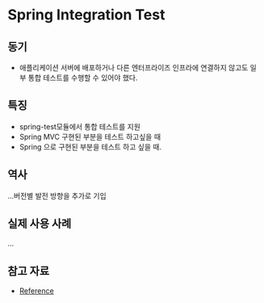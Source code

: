 # Spring Integration Test

## 동기

* 애플리케이션 서버에 배포하거나 다른 엔터프라이즈 인프라에 연결하지 않고도 일부 통합 테스트를 수행할 수 있어야 했다.

## 특징

* spring-test모듈에서 통합 테스트를 지원
* Spring MVC 구현된 부분을 테스트 하고싶을 때
* Spring 으로 구현된 부분을 테스트 하고 싶을 때.

## 역사

...버전별 발전 방향을 추가로 기입

## 실제 사용 사례

...

## 참고 자료

* [Reference](https://docs.spring.io/spring-framework/docs/current/reference/html/testing.html#integration-testing)
